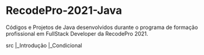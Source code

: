 # RecodePro-2021-Java

Códigos e Projetos de Java desenvolvidos durante o programa de formação profissional em FullStack Developer da RecodePro 2021.

src
 |_Introdução
 |_Condicional
  
